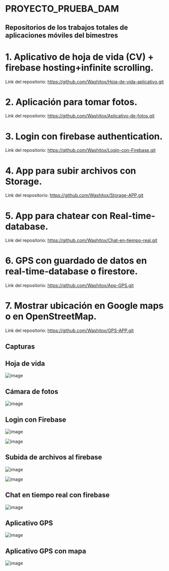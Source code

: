 # PROYECTO_PRUEBA_DAM

## Repositorios de los trabajos totales de aplicaciones móviles del bimestres

# 1. Aplicativo de hoja de vida (CV) + firebase hosting+infinite scrolling.

Link del repositorio: https://github.com/Washitox/Hoja-de-vida-aplicativo.git

# 2. Aplicación para tomar fotos.

Link del repositorio: https://github.com/Washitox/Aplicativo-de-fotos.git

# 3. Login con firebase authentication.

Link del repositorio: https://github.com/Washitox/Login-con-Firebase.git

# 4. App para subir archivos con Storage.

Link del respositorio: https://github.com/Washitox/Storage-APP.git

# 5. App para chatear con Real-time-database.

Link del repositorio: https://github.com/Washitox/Chat-en-tiempo-real.git

# 6. GPS con guardado de datos en real-time-database o firestore.

Link del repositorio: https://github.com/Washitox/App-GPS.git

# 7. Mostrar ubicación en Google maps o en OpenStreetMap.

Link del repositorio: https://github.com/Washitox/GPS-APP.git

## Capturas

## Hoja de vida

![image](https://github.com/Washitox/PROYECTO_PRUEBA_DAM/assets/117743091/26ff2e90-f264-47b3-b125-1ec7245264dc)

## Cámara de fotos

![image](https://github.com/Washitox/PROYECTO_PRUEBA_DAM/assets/117743091/ed4159a9-5dbf-4b87-b035-b4c6c17145f7)

## Login con Firebase

![image](https://github.com/Washitox/PROYECTO_PRUEBA_DAM/assets/117743091/e6a6bd07-3b88-4bfe-9e9d-cc7560a133bc)

![image](https://github.com/Washitox/PROYECTO_PRUEBA_DAM/assets/117743091/ef839b20-dde1-4923-b0c1-d510276547ad)

## Subida de archivos al firebase

![image](https://github.com/Washitox/PROYECTO_PRUEBA_DAM/assets/117743091/741cbe7d-a974-4d09-afa9-f2a4cf0befd1)

![image](https://github.com/Washitox/PROYECTO_PRUEBA_DAM/assets/117743091/f4187cdc-5e97-4573-b861-935d115a2797)

## Chat en tiempo real con firebase

![image](https://github.com/Washitox/PROYECTO_PRUEBA_DAM/assets/117743091/1957cfc8-b521-4fc8-94a6-4c280483d2f9)

## Aplicativo GPS

![image](https://github.com/Washitox/PROYECTO_PRUEBA_DAM/assets/117743091/66bfd768-0355-4bd7-8742-5fc5a80b8801)

## Aplicativo GPS con mapa

![image](https://github.com/Washitox/PROYECTO_PRUEBA_DAM/assets/117743091/59c78f0a-ef11-4f5c-bf72-8a43528439e2)








